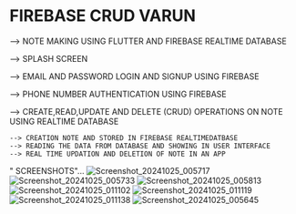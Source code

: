 # FIREBASE CRUD VARUN

--> NOTE MAKING USING FLUTTER AND FIREBASE REALTIME DATABASE

--> SPLASH SCREEN

--> EMAIL AND PASSWORD LOGIN AND SIGNUP USING FIREBASE

--> PHONE NUMBER AUTHENTICATION USING FIREBASE

--> CREATE,READ,UPDATE AND DELETE (CRUD) OPERATIONS ON NOTE USING REALTIME DATABASE

    --> CREATION NOTE AND STORED IN FIREBASE REALTIMEDATBASE
    --> READING THE DATA FROM DATABASE AND SHOWING IN USER INTERFACE
    --> REAL TIME UPDATION AND DELETION OF NOTE IN AN APP

  " SCREENSHOTS"...
![Screenshot_20241025_005717](https://github.com/user-attachments/assets/205064c6-9037-4dc5-bf38-dfc8118c719a)
![Screenshot_20241025_005733](https://github.com/user-attachments/assets/fee0f3ff-8b44-4186-bf1c-8fedc0729029)
![Screenshot_20241025_005813](https://github.com/user-attachments/assets/f9694079-ed49-4df1-b6c2-ae19ef5b9528)
![Screenshot_20241025_011102](https://github.com/user-attachments/assets/9bd4a64a-fbe2-4246-9291-0346c2b91516)
![Screenshot_20241025_011119](https://github.com/user-attachments/assets/9f572cb6-36e0-4bee-82fd-3c319e51fb17)
![Screenshot_20241025_011138](https://github.com/user-attachments/assets/70b4ac41-5e32-4657-a8a7-c9e360133a41)
![Screenshot_20241025_005645](https://github.com/user-attachments/assets/92f54e63-3eac-489f-a6d0-2b20e8e866d0)
